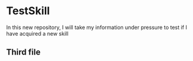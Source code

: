 # TestSkill
In this new repository, I will take my information under pressure to test if I have acquired a new skill

## Third file

